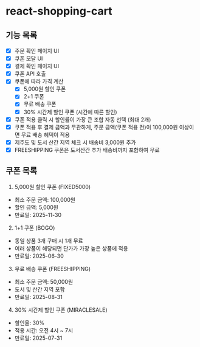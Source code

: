 # react-shopping-cart

## 기능 목록

- [x] 주문 확인 페이지 UI
- [x] 쿠폰 모달 UI
- [x] 결제 확인 페이지 UI
- [x] 쿠폰 API 호출
- [x] 쿠폰에 따라 가격 계산
  - [x] 5,000원 할인 쿠폰
  - [x] 2+1 쿠폰
  - [x] 무료 배송 쿠폰
  - [x] 30% 시간제 할인 쿠폰 (시간에 따른 할인)
- [x] 쿠폰 적용 클릭 시 할인률이 가장 큰 조합 자동 선택 (최대 2개)
- [x] 쿠폰 적용 후 결제 금액과 무관하게, 주문 금액(쿠폰 적용 전)이 100,000원 이상이면 무료 배송 혜택이 적용
- [x] 제주도 및 도서 산간 지역 체크 시 배송비 3,000원 추가
- [x] FREESHIPPING 쿠폰은 도서산간 추가 배송비까지 포함하여 무료

## 쿠폰 목록

1. 5,000원 할인 쿠폰 (FIXED5000)

- 최소 주문 금액: 100,000원
- 할인 금액: 5,000원
- 만료일: 2025-11-30

2. 1+1 쿠폰 (BOGO)

- 동일 상품 3개 구매 시 1개 무료
- 여러 상품이 해당되면 단가가 가장 높은 상품에 적용
- 만료일: 2025-06-30

3. 무료 배송 쿠폰 (FREESHIPPING)

- 최소 주문 금액: 50,000원
- 도서 및 산간 지역 포함
- 만료일: 2025-08-31

4. 30% 시간제 할인 쿠폰 (MIRACLESALE)

- 할인율: 30%
- 적용 시간: 오전 4시 ~ 7시
- 만료일: 2025-07-31
